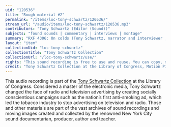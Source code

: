 ```yaml
---
uid: "120536"
title: "Rough material #2"
permalink: "/items/loc-tony-schwartz/120536/"
stream_url: "/audio/items/loc-tony-schwartz/120536.mp3"
contributors: "Tony Schwartz (Editor (Sound))"
subjects: "found sounds | commentary | interviews | montage"
summary: "RXF 4306: On colds (Tony Schwartz, narrator and interviewer ; various men and women, interviewees) (0:00) -- Fire in buidling (Tony Schwartz, narrator and interviewer ; various unidentified men and women, interviewees) (3:17) -- Music boxes (Tony Schwartz, narrator and interviewer ; various unidentified men, speakers) (10:20) -- Barnyard sounds at the Coliseum pet show (Gene Fallon, speaker ; Tony Schwartz, speaker) (17:27) -- Solution to the problem of high-fi: low-fi (Gene Fallon, speaker ; Tony Schwartz, interviewer ; unidentified man, interviewee) (37:26). \"Material for Gene Fallon. 1. On colds: folk art remedies not medical remedies. a) Lump of sugar soaked with kerosene, b) whiskey & black pepper, c) 12 oranges, nutmeg plaster, 8 oranges. 3:07 2. Fire in building 6:75 3. Music Boxes 7:03 4. Barnyard sounds at the Coliseum pet show: rooster, geese, dove, talking birds, ponies, bear, alley cat, city dog. Story of Tina. a) pet shop products, b) naming her, c) housebreaking her, d) comments about tail clipping, e) overcoming problems (ASPCA school for the owner, not the pet), f) grooming, g) Tina's false pregnancy. Conclusion: They (dogs) are not human, but they make us more human. 19:53 5. Solution to the problem of high-fi: low-fi (with a 1915 Edison phonograph). 5:53\"--Accompanying collection documentation."
layout: "item"
collectionUid: "loc-tony-schwartz"
collectionTitle: "Tony Schwartz Collection"
collectionUrl: "/loc-tony-schwartz/use/"
rights: "This sound recording is free to use and reuse. You can copy, modify, distribute and perform the work, even for commercial purposes, all without asking permission. Attribution is recommended but not required."
credit: "Tony Schwartz Collection at the Library of Congress, Motion Picture, Broadcasting and Recorded Sound Division."
---
```


This audio recording is part of the [Tony Schwartz Collection](https://www.loc.gov/rr/record/schwartzcollection.html) at the Library of Congress. Considered a master of the electronic media, Tony Schwartz changed the face of radio and television advertising by creating socially conscientious campaigns such as the nation’s first anti-smoking ad, which led the tobacco industry to stop advertising on television and radio. Those and other materials are part of the vast archives of sound recordings and moving images created and collected by the renowned New York City sound documentarian, producer, author and teacher.
